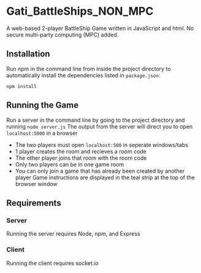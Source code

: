 # Gati_BattleShips_NON_MPC
A web-based 2-player BattleShip Game written in JavaScript and html. No secure multi-party computing (MPC) added.

## Installation
Run npm in the command line from inside the project directory to automatically install the dependencies listed in `package.json`:

```npm install```

## Running the Game
Run a server in the command line by going to the project directory and running
```node server.js```
The output from the server will direct you to open `localhost:5000` in a browser
* The two players must open `localhost:500` in seperate windows/tabs
* 1 player creates the room and recieves a room code
* The other player joins that room with the room code
* Only two players can be in one game room
* You can only join a game that has already been created by another player
Game instructions are displayed in the teal strip at the top of the browser window

## Requirements
### Server
Running the server requires Node, npm, and Express

### Client
Running the client requires socket.io
